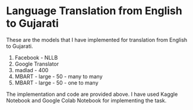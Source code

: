# Language Translation from English to Gujarati
These are the models that I have implemented for translation from English to Gujarati.

1. Facebook - NLLB
2. Google Translator
3. madlad - 400
4. MBART - large - 50 - many to many
5. MBART - large - 50 - one to many

The implementation and code are provided above. I have used Kaggle Notebook and Google Colab Notebook for implementing the task.